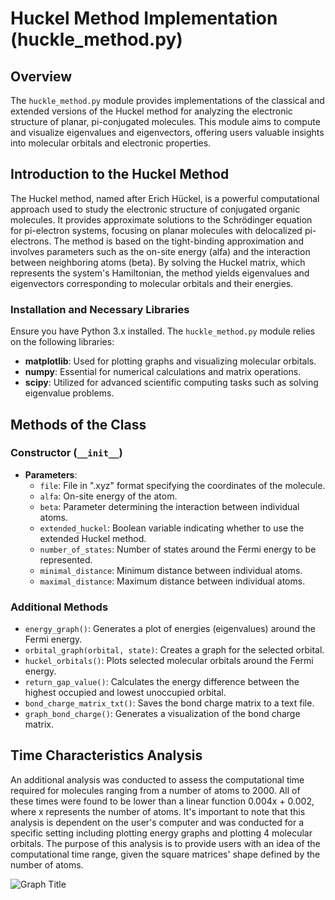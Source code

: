 # Huckel Method Implementation (huckle_method.py)

## Overview

The `huckle_method.py` module provides implementations of the classical and extended versions of the Huckel method for analyzing the electronic structure of planar, pi-conjugated molecules. This module aims to compute and visualize eigenvalues and eigenvectors, offering users valuable insights into molecular orbitals and electronic properties.

## Introduction to the Huckel Method

The Huckel method, named after Erich Hückel, is a powerful computational approach used to study the electronic structure of conjugated organic molecules. It provides approximate solutions to the Schrödinger equation for pi-electron systems, focusing on planar molecules with delocalized pi-electrons. The method is based on the tight-binding approximation and involves parameters such as the on-site energy (alfa) and the interaction between neighboring atoms (beta). By solving the Huckel matrix, which represents the system's Hamiltonian, the method yields eigenvalues and eigenvectors corresponding to molecular orbitals and their energies.


### Installation and Necessary Libraries

Ensure you have Python 3.x installed.
The `huckle_method.py` module relies on the following libraries:
- **matplotlib**: Used for plotting graphs and visualizing molecular orbitals.
- **numpy**: Essential for numerical calculations and matrix operations.
- **scipy**: Utilized for advanced scientific computing tasks such as solving eigenvalue problems.

## Methods of the Class

### Constructor (`__init__`)

- **Parameters**:
  - `file`: File in ".xyz" format specifying the coordinates of the molecule.
  - `alfa`: On-site energy of the atom.
  - `beta`: Parameter determining the interaction between individual atoms.
  - `extended_huckel`: Boolean variable indicating whether to use the extended Huckel method.
  - `number_of_states`: Number of states around the Fermi energy to be represented.
  - `minimal_distance`: Minimum distance between individual atoms.
  - `maximal_distance`: Maximum distance between individual atoms.

### Additional Methods

- `energy_graph()`: Generates a plot of energies (eigenvalues) around the Fermi energy.
- `orbital_graph(orbital, state)`: Creates a graph for the selected orbital.
- `huckel_orbitals()`: Plots selected molecular orbitals around the Fermi energy.
- `return_gap_value()`: Calculates the energy difference between the highest occupied and lowest unoccupied orbital.
- `bond_charge_matrix_txt()`: Saves the bond charge matrix to a text file.
- `graph_bond_charge()`: Generates a visualization of the bond charge matrix.

## Time Characteristics Analysis

An additional analysis was conducted to assess the computational time required for molecules ranging from a number of atoms to 2000. All of these times were found to be lower than a linear function 0.004x + 0.002, where x represents the number of atoms. It's important to note that this analysis is dependent on the user's computer and was conducted for a specific setting including plotting energy graphs and plotting 4 molecular orbitals. The purpose of this analysis is to provide users with an idea of the computational time range, given the square matrices' shape defined by the number of atoms.

![Graph Title](https://ucbcee984ddbed20fe99af091fc7.previews.dropboxusercontent.com/p/thumb/ACLtGvnpA278zUZSA3wh9lcxVaGmM1RzxW27cWErVPeL0MjGSuM7Fc_4Nu0VbIKLR79mdrIDZQ6NSeg2F_u34yovyX6I5igSyrRUBrhU3FgJAE0tNs-zz5JBxftgn1AvS9ukqyR1wTQ4Vej-RWA3WbauyanWjiAkB4imdwByqpDWw6eIJ1n-7pMGpANlzQg86frK8zYrK-_NarxuuukyAu-zIbh4sdRNP3DgjXnPZHmkEBpkOKHSpEFRcWZ8G0pZri2B69WYM2bmA1IiYWxBRxDD0lXwjfTvx3_KbopvQeSPZ31Jo20QIfBXMSGrGcXq1vbyWHMOD6Nd3qpwpWmFBpodC8T_gaB0V_VSxkq4QfnOdV4vb7trcuG0TdXYMd2Gd1Y/p.png)





